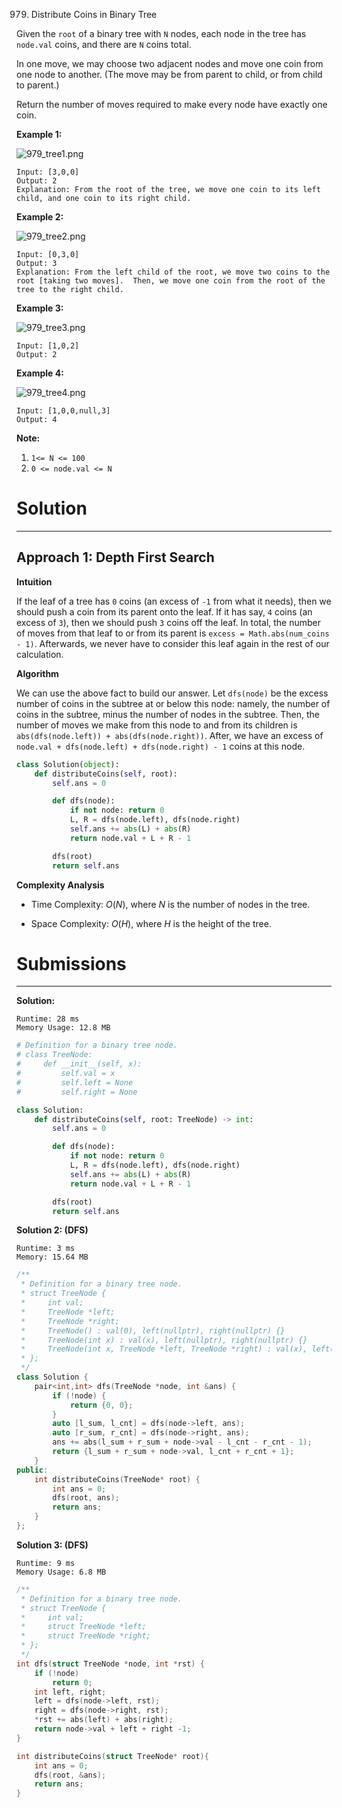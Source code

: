 979. Distribute Coins in Binary Tree

Given the `root` of a binary tree with `N` nodes, each node in the tree has `node.val` coins, and there are `N` coins total.

In one move, we may choose two adjacent nodes and move one coin from one node to another.  (The move may be from parent to child, or from child to parent.)

Return the number of moves required to make every node have exactly one coin.

 

**Example 1:**

![979_tree1.png](img/979_tree1.png)
```
Input: [3,0,0]
Output: 2
Explanation: From the root of the tree, we move one coin to its left child, and one coin to its right child.
```

**Example 2:**

![979_tree2.png](img/979_tree2.png)
```
Input: [0,3,0]
Output: 3
Explanation: From the left child of the root, we move two coins to the root [taking two moves].  Then, we move one coin from the root of the tree to the right child.
```

**Example 3:**

![979_tree3.png](img/979_tree3.png)
```
Input: [1,0,2]
Output: 2
```

**Example 4:**

![979_tree4.png](img/979_tree4.png)
```
Input: [1,0,0,null,3]
Output: 4
```

**Note:**

1. `1<= N <= 100`
1. `0 <= node.val <= N`

# Solution
---
## Approach 1: Depth First Search
**Intuition**

If the leaf of a tree has `0` coins (an excess of `-1` from what it needs), then we should push a coin from its parent onto the leaf. If it has say, `4` coins (an excess of `3`), then we should push `3` coins off the leaf. In total, the number of moves from that leaf to or from its parent is `excess = Math.abs(num_coins - 1)`. Afterwards, we never have to consider this leaf again in the rest of our calculation.

**Algorithm**

We can use the above fact to build our answer. Let `dfs(node)` be the excess number of coins in the subtree at or below this node: namely, the number of coins in the subtree, minus the number of nodes in the subtree. Then, the number of moves we make from this node to and from its children is `abs(dfs(node.left)) + abs(dfs(node.right))`. After, we have an excess of `node.val + dfs(node.left) + dfs(node.right) - 1` coins at this node.

```python
class Solution(object):
    def distributeCoins(self, root):
        self.ans = 0

        def dfs(node):
            if not node: return 0
            L, R = dfs(node.left), dfs(node.right)
            self.ans += abs(L) + abs(R)
            return node.val + L + R - 1

        dfs(root)
        return self.ans
```

**Complexity Analysis**

* Time Complexity: $O(N)$, where $N$ is the number of nodes in the tree.

* Space Complexity: $O(H)$, where $H$ is the height of the tree.

# Submissions
---
**Solution:**
```
Runtime: 28 ms
Memory Usage: 12.8 MB
```
```python
# Definition for a binary tree node.
# class TreeNode:
#     def __init__(self, x):
#         self.val = x
#         self.left = None
#         self.right = None

class Solution:
    def distributeCoins(self, root: TreeNode) -> int:
        self.ans = 0

        def dfs(node):
            if not node: return 0
            L, R = dfs(node.left), dfs(node.right)
            self.ans += abs(L) + abs(R)
            return node.val + L + R - 1

        dfs(root)
        return self.ans
```

**Solution 2: (DFS)**
```
Runtime: 3 ms
Memory: 15.64 MB
```
```c++
/**
 * Definition for a binary tree node.
 * struct TreeNode {
 *     int val;
 *     TreeNode *left;
 *     TreeNode *right;
 *     TreeNode() : val(0), left(nullptr), right(nullptr) {}
 *     TreeNode(int x) : val(x), left(nullptr), right(nullptr) {}
 *     TreeNode(int x, TreeNode *left, TreeNode *right) : val(x), left(left), right(right) {}
 * };
 */
class Solution {
    pair<int,int> dfs(TreeNode *node, int &ans) {
        if (!node) {
            return {0, 0};
        }
        auto [l_sum, l_cnt] = dfs(node->left, ans);
        auto [r_sum, r_cnt] = dfs(node->right, ans);
        ans += abs(l_sum + r_sum + node->val - l_cnt - r_cnt - 1);
        return {l_sum + r_sum + node->val, l_cnt + r_cnt + 1};  
    }
public:
    int distributeCoins(TreeNode* root) {
        int ans = 0;
        dfs(root, ans);
        return ans;
    }
};
```


**Solution 3: (DFS)**
```
Runtime: 9 ms
Memory Usage: 6.8 MB
```
```c
/**
 * Definition for a binary tree node.
 * struct TreeNode {
 *     int val;
 *     struct TreeNode *left;
 *     struct TreeNode *right;
 * };
 */
int dfs(struct TreeNode *node, int *rst) {
    if (!node)
        return 0;
    int left, right;
    left = dfs(node->left, rst);
    right = dfs(node->right, rst);
    *rst += abs(left) + abs(right);
    return node->val + left + right -1;
}

int distributeCoins(struct TreeNode* root){
    int ans = 0;
    dfs(root, &ans);
    return ans;
}
```
